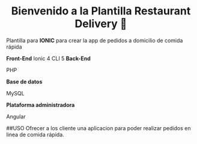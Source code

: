 <h1 align="center">Bienvenido a la Plantilla Restaurant <b>Delivery</b> 👋</h1>
<p>
  Plantilla para <b>IONIC</b> para crear la app de pedidos a domicilio de comida rápida
</p>

<b>Front-End</b>
Ionic 4 CLI 5
<b>Back-End</b>
<p>PHP</p>
<b>Base de datos</b>
<p>MySQL</p>
<b>Plataforma administradora</b>
<p>Angular</p>

##USO
Ofrecer a los cliente una aplicacion para poder realizar pedidos en linea de comida rápida.